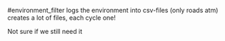 #environment_filter
logs the environment into csv-files (only roads atm)
creates a lot of files, each cycle one!

Not sure if we still need it
